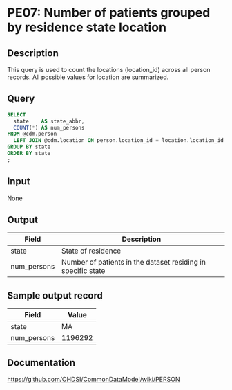 <!---
Group:person
Name:PE07 Number of patients grouped by residence state location
Author:Patrick Ryan
CDM Version: 5.0
-->

# PE07: Number of patients grouped by residence state location

## Description
This query is used to count the locations (location_id) across all person records. All possible values for location are summarized.

## Query
```sql
SELECT
  state    AS state_abbr,
  COUNT(*) AS num_persons
FROM @cdm.person
  LEFT JOIN @cdm.location ON person.location_id = location.location_id
GROUP BY state
ORDER BY state
;
```

## Input

None

## Output

| Field |  Description |
| --- | --- |
| state | State of residence |
| num_persons | Number of patients in the dataset residing in specific state |

## Sample output record

| Field |  Value |
| --- | --- |
| state | MA |
| num_persons | 1196292 |

## Documentation
https://github.com/OHDSI/CommonDataModel/wiki/PERSON

